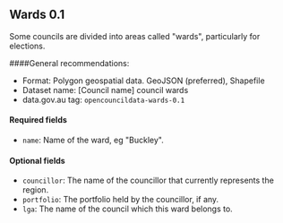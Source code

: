 ## Wards 0.1

Some councils are divided into areas called "wards", particularly for elections.

####General recommendations:

* Format: Polygon geospatial data. GeoJSON (preferred), Shapefile
* Dataset name: [Council name] council wards
* data.gov.au tag: `opencouncildata-wards-0.1`

#### Required fields

* `name`: Name of the ward, eg "Buckley".

#### Optional fields

* `councillor`: The name of the councillor that currently represents the region.
* `portfolio`: The portfolio held by the councillor, if any.
* `lga`: The name of the council which this ward belongs to.